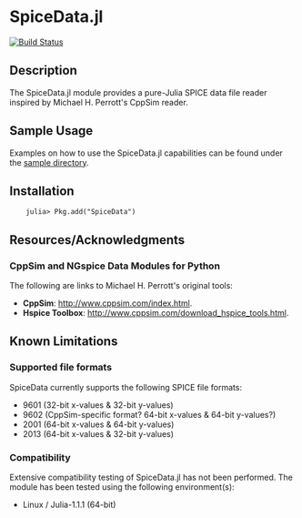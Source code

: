 # SpiceData.jl

[![Build Status](https://travis-ci.org/ma-laforge/SpiceData.jl.svg?branch=master)](https://travis-ci.org/ma-laforge/SpiceData.jl)

## Description

The SpiceData.jl module provides a pure-Julia SPICE data file reader inspired by Michael H. Perrott's CppSim reader.

## Sample Usage

Examples on how to use the SpiceData.jl capabilities can be found under the [sample directory](sample/).

<a name="Installation"></a>
## Installation

		julia> Pkg.add("SpiceData")

## Resources/Acknowledgments

### CppSim and NGspice Data Modules for Python

The following are links to Michael H. Perrott's original tools:

 - **CppSim**: <http://www.cppsim.com/index.html>.
 - **Hspice Toolbox**: <http://www.cppsim.com/download_hspice_tools.html>.

## Known Limitations

### Supported file formats

SpiceData currently supports the following SPICE file formats:

 - 9601 (32-bit x-values & 32-bit y-values)
 - 9602 (CppSim-specific format? 64-bit x-values & 64-bit y-values?)
 - 2001 (64-bit x-values & 64-bit y-values)
 - 2013 (64-bit x-values & 32-bit y-values)

### Compatibility

Extensive compatibility testing of SpiceData.jl has not been performed.  The module has been tested using the following environment(s):

 - Linux / Julia-1.1.1 (64-bit)
